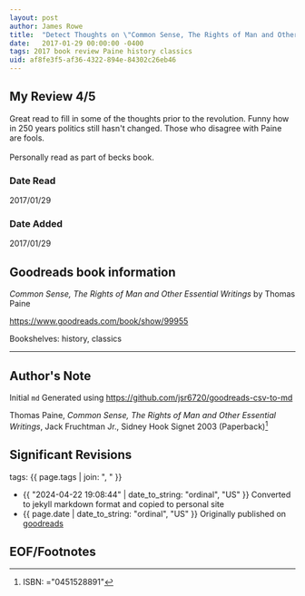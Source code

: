```yaml
---
layout: post
author: James Rowe
title:  "Detect Thoughts on \"Common Sense, The Rights of Man and Other Essential Writings\""
date:   2017-01-29 00:00:00 -0400
tags: 2017 book review Paine history classics
uid: af8fe3f5-af36-4322-894e-84302c26eb46
---
```




## My Review 4/5

Great read to fill in some of the thoughts prior to the revolution. Funny how in 250 years politics still hasn't changed. Those who disagree with Paine are fools. <br/><br/>Personally read as part of becks book. 

### Date Read
2017/01/29

### Date Added
2017/01/29

## Goodreads book information

*Common Sense, The Rights of Man and Other Essential Writings* by Thomas Paine

https://www.goodreads.com/book/show/99955

Bookshelves: history, classics

---

## Author's Note

Initial `md` Generated using https://github.com/jsr6720/goodreads-csv-to-md

Thomas Paine, *Common Sense, The Rights of Man and Other Essential Writings*, Jack Fruchtman Jr., Sidney Hook Signet 2003 (Paperback)[^1]

## Significant Revisions

tags: {{ page.tags | join: ", " }} <!-- todo move this somewhere -->

- {{ "2024-04-22 19:08:44" | date_to_string: "ordinal", "US" }} Converted to jekyll markdown format and copied to personal site
- {{ page.date | date_to_string: "ordinal", "US" }} Originally published on [goodreads](https://www.goodreads.com)

## EOF/Footnotes

[^1]: ISBN: ="0451528891"